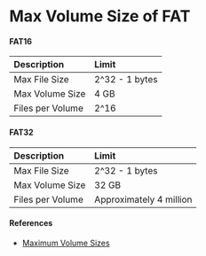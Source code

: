 # Max Volume Size of FAT

#### FAT16

| Description | Limit |
| :----------- | :----- |
| Max File Size | 2^32 - 1 bytes |
| Max Volume Size | 4 GB |
| Files per Volume | 2^16 |

#### FAT32

| Description | Limit |
| :----------- | :----- |
| Max File Size | 2^32 - 1 bytes |
| Max Volume Size | 32 GB |
| Files per Volume | Approximately 4 million |

#### References
* [Maximum Volume Sizes](https://technet.microsoft.com/en-us/library/cc938432.aspx)
